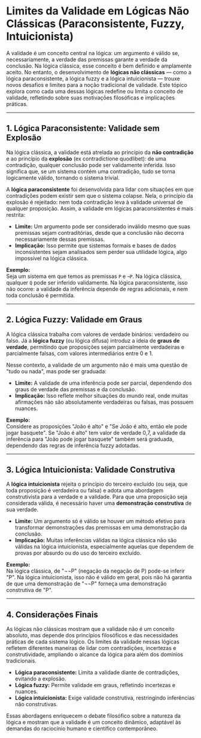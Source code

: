 # Limites da Validade em Lógicas Não Clássicas (Paraconsistente, Fuzzy, Intuicionista)

A validade é um conceito central na lógica: um argumento é válido se, necessariamente, a verdade das premissas garante a verdade da conclusão. Na lógica clássica, esse conceito é bem definido e amplamente aceito. No entanto, o desenvolvimento de **lógicas não clássicas** — como a lógica paraconsistente, a lógica fuzzy e a lógica intuicionista — trouxe novos desafios e limites para a noção tradicional de validade. Este tópico explora como cada uma dessas lógicas redefine ou limita o conceito de validade, refletindo sobre suas motivações filosóficas e implicações práticas.

---

## 1. Lógica Paraconsistente: Validade sem Explosão

Na lógica clássica, a validade está atrelada ao princípio da **não contradição** e ao princípio da **explosão** (ex contradictione quodlibet): de uma contradição, qualquer conclusão pode ser validamente inferida. Isso significa que, se um sistema contém uma contradição, tudo se torna logicamente válido, tornando o sistema trivial.

A **lógica paraconsistente** foi desenvolvida para lidar com situações em que contradições podem existir sem que o sistema colapse. Nela, o princípio da explosão é rejeitado: nem toda contradição leva à validade universal de qualquer proposição. Assim, a validade em lógicas paraconsistentes é mais restrita:

- **Limite:** Um argumento pode ser considerado inválido mesmo que suas premissas sejam contraditórias, desde que a conclusão não decorra necessariamente dessas premissas.
- **Implicação:** Isso permite que sistemas formais e bases de dados inconsistentes sejam analisados sem perder sua utilidade lógica, algo impossível na lógica clássica.

**Exemplo:**  
Seja um sistema em que temos as premissas `P` e `¬P`. Na lógica clássica, qualquer `Q` pode ser inferido validamente. Na lógica paraconsistente, isso não ocorre: a validade da inferência depende de regras adicionais, e nem toda conclusão é permitida.

---

## 2. Lógica Fuzzy: Validade em Graus

A lógica clássica trabalha com valores de verdade binários: verdadeiro ou falso. Já a **lógica fuzzy** (ou lógica difusa) introduz a ideia de **graus de verdade**, permitindo que proposições sejam parcialmente verdadeiras e parcialmente falsas, com valores intermediários entre 0 e 1.

Nesse contexto, a validade de um argumento não é mais uma questão de "tudo ou nada", mas pode ser graduada:

- **Limite:** A validade de uma inferência pode ser parcial, dependendo dos graus de verdade das premissas e da conclusão.
- **Implicação:** Isso reflete melhor situações do mundo real, onde muitas afirmações não são absolutamente verdadeiras ou falsas, mas possuem nuances.

**Exemplo:**  
Considere as proposições "João é alto" e "Se João é alto, então ele pode jogar basquete". Se "João é alto" tem valor de verdade 0,7, a validade da inferência para "João pode jogar basquete" também será graduada, dependendo das regras de inferência fuzzy adotadas.

---

## 3. Lógica Intuicionista: Validade Construtiva

A **lógica intuicionista** rejeita o princípio do terceiro excluído (ou seja, que toda proposição é verdadeira ou falsa) e adota uma abordagem construtivista para a verdade e a validade. Para que uma proposição seja considerada válida, é necessário haver uma **demonstração construtiva** de sua verdade.

- **Limite:** Um argumento só é válido se houver um método efetivo para transformar demonstrações das premissas em uma demonstração da conclusão.
- **Implicação:** Muitas inferências válidas na lógica clássica não são válidas na lógica intuicionista, especialmente aquelas que dependem de provas por absurdo ou do uso do terceiro excluído.

**Exemplo:**  
Na lógica clássica, de "¬¬P" (negação da negação de P) pode-se inferir "P". Na lógica intuicionista, isso não é válido em geral, pois não há garantia de que uma demonstração de "¬¬P" forneça uma demonstração construtiva de "P".

---

## 4. Considerações Finais

As lógicas não clássicas mostram que a validade não é um conceito absoluto, mas depende dos princípios filosóficos e das necessidades práticas de cada sistema lógico. Os limites da validade nessas lógicas refletem diferentes maneiras de lidar com contradições, incertezas e construtividade, ampliando o alcance da lógica para além dos domínios tradicionais.

- **Lógica paraconsistente:** Limita a validade diante de contradições, evitando a explosão.
- **Lógica fuzzy:** Permite validade em graus, refletindo incertezas e nuances.
- **Lógica intuicionista:** Exige validade construtiva, restringindo inferências não construtivas.

Essas abordagens enriquecem o debate filosófico sobre a natureza da lógica e mostram que a validade é um conceito dinâmico, adaptável às demandas do raciocínio humano e científico contemporâneo.